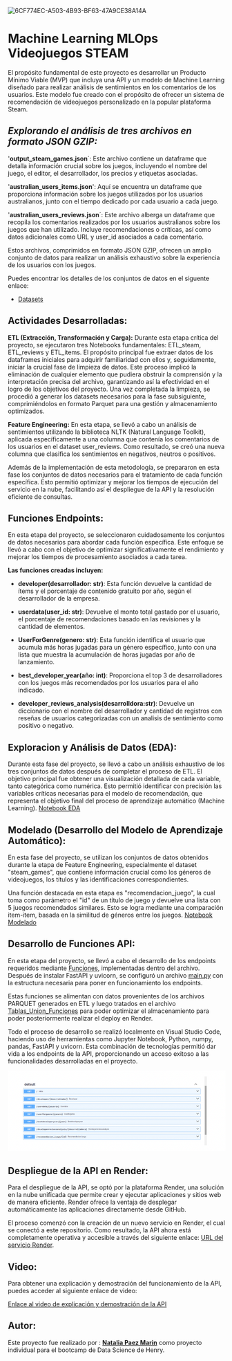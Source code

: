 ![6CF774EC-A503-4B93-BF63-47A9CE38A14A](https://github.com/titolup/PI_MLPos_STEAM/assets/113148754/2a94ce95-c3d4-48df-9d24-d89ed57c3730)



# **Machine Learning MLOps Videojuegos STEAM**
El propósito fundamental de este proyecto es desarrollar un Producto Mínimo Viable (MVP) que incluya una API y un modelo de Machine Learning diseñado para realizar análisis de sentimientos en los comentarios de los usuarios. Este modelo fue creado con el propósito de ofrecer un sistema de recomendación de videojuegos personalizado en la popular plataforma Steam.

## *Explorando el análisis de tres archivos en formato JSON GZIP:*

'**output_steam_games.json**´: Este archivo contiene un dataframe que detalla información crucial sobre los juegos, incluyendo el nombre del juego, el editor, el desarrollador, los precios y etiquetas asociadas.

'**australian_users_items.json**': Aquí se encuentra un dataframe que proporciona información sobre los juegos utilizados por los usuarios australianos, junto con el tiempo dedicado por cada usuario a cada juego.

'**australian_users_reviews.json**´: Este archivo alberga un dataframe que recopila los comentarios realizados por los usuarios australianos sobre los juegos que han utilizado. Incluye recomendaciones o críticas, así como datos adicionales como URL y user_id asociados a cada comentario.

Estos archivos, comprimidos en formato JSON GZIP, ofrecen un amplio conjunto de datos para realizar un análisis exhaustivo sobre la experiencia de los usuarios con los juegos.

Puedes encontrar los detalles de los conjuntos de datos en el siguente enlace:

- [Datasets](https://github.com/titolup/PI_MLPos_STEAM/blob/main/0-%20Datasets)

  
   



## **Actividades Desarrolladas:**

**ETL (Extracción, Transformación y Carga):**
Durante esta etapa crítica del proyecto, se ejecutaron tres Notebooks fundamentales: ETL_steam, ETL_reviews y ETL_items. El propósito principal fue extraer datos de los dataframes iniciales para adquirir familiaridad con ellos y, seguidamente, iniciar la crucial fase de limpieza de datos. Este proceso implicó la eliminación de cualquier elemento que pudiera obstruir la comprensión y la interpretación precisa del archivo, garantizando así la efectividad en el logro de los objetivos del proyecto. Una vez completada la limpieza, se procedió a generar los datasets necesarios para la fase subsiguiente, comprimiéndolos en formato Parquet para una gestión y almacenamiento optimizados.

**Feature Engineering:**
En esta etapa, se llevó a cabo un análisis de sentimientos utilizando la biblioteca NLTK (Natural Language Toolkit), aplicada específicamente a una columna que contenía los comentarios de los usuarios en el dataset user_reviews. Como resultado, se creó una nueva columna que clasifica los sentimientos en negativos, neutros o positivos. 

Además de la implementación de esta metodología, se prepararon en esta fase los conjuntos de datos necesarios para el tratamiento de cada función específica. Esto permitió optimizar y mejorar los tiempos de ejecución del servicio en la nube, facilitando así el despliegue de la API y la resolución eficiente de consultas.


## **Funciones Endpoints:**

En esta etapa del proyecto, se seleccionaron cuidadosamente los conjuntos de datos necesarios para abordar cada función específica. Este enfoque se llevó a cabo con el objetivo de optimizar significativamente el rendimiento y mejorar los tiempos de procesamiento asociados a cada tarea.

**Las funciones creadas incluyen:**

- **developer(desarrollador: str)**: Esta función devuelve la cantidad de ítems y el porcentaje de contenido gratuito por año, según el desarrollador de la empresa.

- **userdata(user_id: str)**: Devuelve el monto total gastado por el usuario, el porcentaje de recomendaciones basado en las revisiones y la cantidad de elementos.

- **UserForGenre(genero: str)**: Esta función identifica el usuario que acumula más horas jugadas para un género específico, junto con una lista que muestra la acumulación de horas jugadas por año de lanzamiento.

- **best_developer_year(año: int)**: Proporciona el top 3 de desarrolladores con los juegos más recomendados por los usuarios para el año indicado.

- **developer_reviews_analysis(desarrolldora:str)**: Devuelve un diccionario con el nombre del desarrollador y cantidad de registros con reseñas de usuarios categorizadas con un analisis de sentimiento como positivo o negativo.


## **Exploracion y Análisis de Datos (EDA):**

Durante esta fase del proyecto, se llevó a cabo un análisis exhaustivo de los tres conjuntos de datos después de completar el proceso de ETL. El objetivo principal fue obtener una visualización detallada de cada variable, tanto categórica como numérica. Esto permitió identificar con precisión las variables críticas necesarias para el modelo de recomendación, que representa el objetivo final del proceso de aprendizaje automático (Machine Learning). [Notebook EDA](https://github.com/titolup/PI_MLPos_STEAM/blob/main/4_EDA.ipynb)



## **Modelado (Desarrollo del Modelo de Aprendizaje Automático):**

En esta fase del proyecto, se utilizan los conjuntos de datos obtenidos durante la etapa de Feature Engineering, especialmente el dataset "steam_games", que contiene información crucial como los géneros de videojuegos, los títulos y las identificaciones correspondientes.

Una función destacada en esta etapa es "recomendacion_juego", la cual toma como parámetro el "id" de un título de juego y devuelve una lista con 5 juegos recomendados similares. Esto se logra mediante una comparación item-item, basada en la similitud de géneros entre los juegos. [Notebook Modelado](https://github.com/titolup/PI_MLPos_STEAM/blob/main/6_Modelado.ipynb)


## **Desarrollo de Funciones API:**

En esta etapa del proyecto, se llevó a cabo el desarrollo de los endpoints requeridos mediante [Funciones](https://github.com/titolup/PI_MLPos_STEAM/blob/main/5_Funciones.ipynb), implementadas dentro del archivo. Después de instalar FastAPI y uvicorn, se configuró un archivo [main.py](https://github.com/titolup/PI_MLPos_STEAM/blob/main/main.py) con la estructura necesaria para poner en funcionamiento los endpoints.

Estas funciones se alimentan con datos provenientes de los archivos PARQUET generados en ETL y luego tratados en el archivo [Tablas_Union_Funciones](https://github.com/titolup/PI_MLPos_STEAM/blob/main/main.py) para poder optimizar el almacenamiento para poder posteriormente realizar el deploy en Render.

Todo el proceso de desarrollo se realizó localmente en Visual Studio Code, haciendo uso de herramientas como Jupyter Notebook, Python, numpy, pandas, FastAPI y uvicorn. Esta combinación de tecnologías permitió dar vida a los endpoints de la API, proporcionando un acceso exitoso a las funcionalidades desarrolladas en el proyecto.

![A368FB0A-85EF-41BC-88B4-A694DF131B84](https://github.com/titolup/PI_MLPos_STEAM/blob/main/Imagenes/A368FB0A-85EF-41BC-88B4-A694DF131B84.PNG)



## **Despliegue de la API en Render:**

Para el despliegue de la API, se optó por la plataforma Render, una solución en la nube unificada que permite crear y ejecutar aplicaciones y sitios web de manera eficiente. Render ofrece la ventaja de desplegar automáticamente las aplicaciones directamente desde GitHub.

El proceso comenzó con la creación de un nuevo servicio en Render, el cual se conectó a este repositorio. Como resultado, la API ahora está completamente operativa y accesible a través del siguiente enlace: [URL del servicio Render](https://api-p1-70mr.onrender.com/docs#).


## **Video:**

Para obtener una explicación y demostración del funcionamiento de la API, puedes acceder al siguiente enlace de video:

[Enlace al video de explicación y demostración de la API](enlace_al_video)


## **Autor:**
Este proyecto fue realizado por : [**Natalia Paez Marin**](https://github.com/titolup) como proyecto individual para el bootcamp de Data Science de Henry.

















